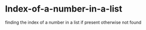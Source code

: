# Index-of-a-number-in-a-list
finding the index of a number in a list if present otherwise not found
